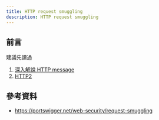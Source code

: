 ```yaml
---
title: HTTP request smuggling
description: HTTP request smuggling
---
```


## 前言

建議先讀過

1. [深入解說 HTTP message](../http/anatomy-of-an-http-message.md)
2. [HTTP2](../http/http-2.md)

## 參考資料

- https://portswigger.net/web-security/request-smuggling
